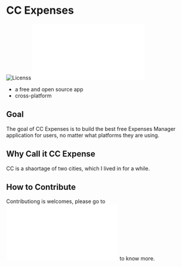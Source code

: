 # CC Expenses
![Licenss](LICENSE)
![Contribution](CONTRIBUTING.md)

- a free and open source app
- cross-platform

## Goal
The goal of CC Expenses is to build the best free Expenses Manager application for users, no matter what platforms they are using.

## Why Call it CC Expense
CC is a shaortage of two cities, which I lived in for a while.

## How to Contribute
Contributiong is welcomes, please go to ![Contribution](CONTRIBUTING.md) to know more.
